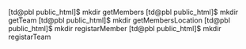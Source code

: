 [td@pbl public_html]$ mkdir getMembers
[td@pbl public_html]$ mkdir getTeam
[td@pbl public_html]$ mkdir getMembersLocation
[td@pbl public_html]$ mkdir registarMember
[td@pbl public_html]$ mkdir registarTeam

